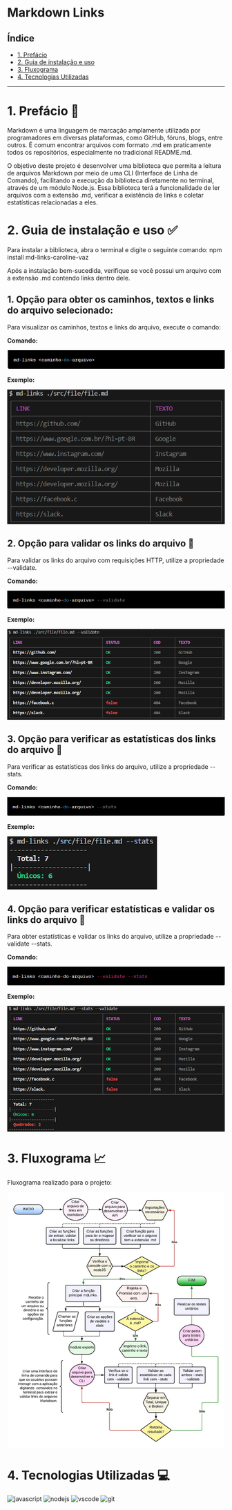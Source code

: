 # Markdown Links

## Índice

* [1. Prefácio](#1-prefácio)
* [2. Guia de instalação e uso](#2-Guia-de-instalação-e-uso)
* [3. Fluxograma](#3-Fluxograma)
* [4. Tecnologias Utilizadas](#4-Tecnologias-Utilizadas)

***

# 1. Prefácio 👾
Markdown é uma linguagem de marcação amplamente utilizada por programadores em diversas plataformas, como GitHub, fóruns, blogs, entre outros. É comum encontrar arquivos com formato .md em praticamente todos os repositórios, especialmente no tradicional README.md.

O objetivo deste projeto é desenvolver uma biblioteca que permita a leitura de arquivos Markdown por meio de uma CLI (Interface de Linha de Comando), facilitando a execução da biblioteca diretamente no terminal, através de um módulo Node.js. Essa biblioteca terá a funcionalidade de ler arquivos com a extensão .md, verificar a existência de links e coletar estatísticas relacionadas a eles.

# 2. Guia de instalação e uso ✅

Para instalar a biblioteca, abra o terminal e digite o seguinte comando: npm install md-links-caroline-vaz

Após a instalação bem-sucedida, verifique se você possui um arquivo com a extensão .md contendo links dentro dele.

## 1. Opção para obter os caminhos, textos e links do arquivo selecionado:

Para visualizar os caminhos, textos e links do arquivo, execute o comando:

**Comando:**

![](img/caminhodoarquivo.png)

**Exemplo:**

![](img/md-links(pathfile).png)

## 2. Opção para validar os links do arquivo 📂

Para validar os links do arquivo com requisições HTTP, utilize a propriedade --validate.

**Comando:**

![](img/--validate.png)

**Exemplo:**

![](img/md-links(pathfile--validate).png)

## 3. Opção para verificar as estatísticas dos links do arquivo 📂

Para verificar as estatísticas dos links do arquivo, utilize a propriedade --stats.

**Comando:**

![](img/--stats.png)

**Exemplo:**

![](img/md-links(pathfile--stats).png)

## 4. Opção para verificar estatísticas e validar os links do arquivo 📂

Para obter estatísticas e validar os links do arquivo, utilize a propriedade --validate --stats.

**Comando:**

![](img/--validate--stats.png)

**Exemplo:**

![](img/md-links(--stats--validate).png)

# 3. Fluxograma 📈

Fluxograma realizado para o projeto:

![](img/fluxograma.jpeg)

# 4. Tecnologias Utilizadas 💻

<div style="display: inline-block;">
<img src="https://cdn.jsdelivr.net/gh/devicons/devicon/icons/javascript/javascript-original.svg" alt="javascript" width="55"/>
<img src="https://cdn.jsdelivr.net/gh/devicons/devicon/icons/nodejs/nodejs-original.svg" alt="nodejs" width="55"/>
<img src="https://cdn.jsdelivr.net/gh/devicons/devicon/icons/vscode/vscode-original.svg" alt="vscode" width="55"/>
<img src="https://cdn.jsdelivr.net/gh/devicons/devicon/icons/git/git-original.svg" alt="git" width="55"/>
</div>